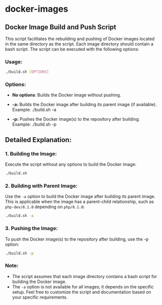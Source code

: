 # docker-images

## Docker Image Build and Push Script
This script facilitates the rebuilding and pushing of Docker images located in the same directory as the script. Each image directory should contain a bash script. The script can be executed with the following options:

### Usage:
```bash
./build.sh [OPTIONS]
```
### Options:
- **No options**:
Builds the Docker image without pushing.

- **-a:**
Builds the Docker image after building its parent image (if available).
Example: ./build.sh -a

- **-p:**
Pushes the Docker image(s) to the repository after building.
Example: ./build.sh -p

## Detailed Explanation:
### 1. Building the Image:
Execute the script without any options to build the Docker image:

```bash
./build.sh
```
### 2. Building with Parent Image:
Use the `-a` option to build the Docker image after building its parent image. This is applicable when the image has a parent-child relationship, such as `php-dev/8.1.0` depending on `php/8.1.0`:

```bash
./build.sh -a
```
### 3. Pushing the Image:
To push the Docker image(s) to the repository after building, use the -p option:

```bash
./build.sh -p
```
### Note:
- The script assumes that each image directory contains a bash script for building the Docker image.
- The `-a` option is not available for all images; it depends on the specific setup.
Feel free to customize the script and documentation based on your specific requirements.